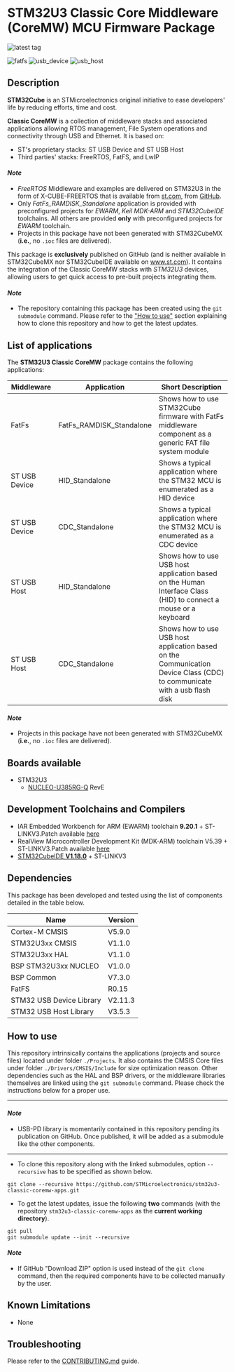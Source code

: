 # STM32U3 Classic Core Middleware (CoreMW) MCU Firmware Package

![latest tag](https://img.shields.io/github/v/tag/STMicroelectronics/stm32u3-classic-coremw-apps.svg?color=brightgreen)

![fatfs](https://img.shields.io/badge/fatfs-v0.15-blue.svg) ![usb_device](https://img.shields.io/badge/usb_device-v2.11.2-blue.svg) ![usb_host](https://img.shields.io/badge/usb_host-v3.5.1-blue.svg)

## Description

**STM32Cube** is an STMicroelectronics original initiative to ease developers' life by reducing efforts, time and cost.

**Classic CoreMW** is a collection of middleware stacks and associated applications allowing RTOS management, File System operations and connectivity through USB and Ethernet. It is based on:
* ST's proprietary stacks: ST USB Device and ST USB Host
* Third parties' stacks: FreeRTOS, FatFS, and LwIP

#### *Note*

 * *FreeRTOS* Middleware and examples are delivered on STM32U3 in the form of X-CUBE-FREERTOS that is available from [st.com](https://www.st.com/en/embedded-software/x-cube-freertos.html), from [GitHub](https://github.com/STMicroelectronics/x-cube-freertos).
 * Only *FatFs_RAMDISK_Standalone* application is provided with preconfigured projects for *EWARM*, *Keil MDK-ARM* and *STM32CubeIDE* toolchains. All others are provided **only** with preconfigured projects for *EWARM* toolchain.
 * Projects in this package have not been generated with STM32CubeMX (**i.e.**, no `.ioc` files are delivered).

This package is **exclusively** published on GitHub (and is neither available in STM32CubeMX nor STM32CubeIDE available on www.st.com).
It contains the integration of the Classic CoreMW stacks with *STM32U3* devices, allowing users to get quick access to pre-built projects integrating them.

#### *Note*

 * The repository containing this package has been created using the `git submodule` command. Please refer to the ["How to use"](README.md#how-to-use) section explaining how to clone this repository and how to get the latest updates.

## List of applications

The **STM32U3 Classic CoreMW** package contains the following applications:

Middleware    | Application                            | Short Description
--------------|----------------------------------------|------------------------------------------------------------------------
FatFs         | FatFs_RAMDISK_Standalone               | Shows how to use STM32Cube firmware with FatFs middleware component as a generic FAT file system module
ST USB Device | HID_Standalone                         | Shows a typical application where the STM32 MCU is enumerated as a HID device
ST USB Device | CDC_Standalone                         | Shows a typical application where the STM32 MCU is enumerated as a CDC device
ST USB Host   | HID_Standalone                         | Shows how to use USB host application based on the Human Interface Class (HID) to connect a mouse or a keyboard
ST USB Host   | CDC_Standalone                         | Shows how to use USB host application based on the Communication Device Class (CDC) to communicate with a usb flash disk

#### *Note*

 * Projects in this package have not been generated with STM32CubeMX (**i.e.**, no `.ioc` files are delivered).

## Boards available

 * STM32U3
   * [NUCLEO-U385RG-Q](https://www.st.com/en/evaluation-tools/nucleo-h7s3l8.html) RevE

## Development Toolchains and Compilers

 * IAR Embedded Workbench for ARM (EWARM) toolchain **9.20.1** + ST-LINKV3.Patch available [here](https://github.com/STMicroelectronics/STM32CubeU3/tree/main/Utilities/PC_Software)
 * RealView Microcontroller Development Kit (MDK-ARM) toolchain V5.39 + ST-LINKV3.Patch available [here](https://github.com/STMicroelectronics/STM32CubeU3/tree/main/Utilities/PC_Software)
 * [STM32CubeIDE **V1.18.0**](https://www.st.com/en/development-tools/stm32cubeide.html) + ST-LINKV3



## Dependencies

This package has been developed and tested using the list of components detailed in the table below.

Name                       |   Version
---------------------------|---------------
Cortex-M CMSIS             |   V5.9.0
STM32U3xx CMSIS            |   V1.1.0
STM32U3xx HAL              |   V1.1.0
BSP STM32U3xx NUCLEO       |   V1.0.0
BSP Common                 |   V7.3.0
FatFS                      |   R0.15
STM32 USB Device Library   |   V2.11.3
STM32 USB Host Library     |   V3.5.3

## How to use

This repository intrinsically contains the applications (projects and source files) located under folder `./Projects`.
It also contains the CMSIS Core files under folder `./Drivers/CMSIS/Include` for size optimization reason.
Other dependencies such as the HAL and BSP drivers, or the middleware libraries themselves are linked using the `git submodule` command.
Please check the instructions below for a proper use.

---

#### *Note*

 * USB-PD library is momentarily contained in this repository pending its publication on GitHub. Once published, it will be added as a submodule like the other components.

---

* To clone this repository along with the linked submodules, option `--recursive` has to be specified as shown below.

```
git clone --recursive https://github.com/STMicroelectronics/stm32u3-classic-coremw-apps.git
```

* To get the latest updates, issue the following **two** commands (with the repository `stm32u3-classic-coremw-apps` as the **current working directory**).

```
git pull
git submodule update --init --recursive
```

#### *Note*

 * If GitHub "Download ZIP" option is used instead of the `git clone` command, then the required components have to be collected manually by the user.

## Known Limitations

 * None

## Troubleshooting

Please refer to the [CONTRIBUTING.md](CONTRIBUTING.md) guide.
